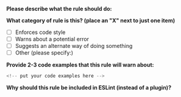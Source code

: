 **Please describe what the rule should do:**


**What category of rule is this? (place an "X" next to just one item)**

- [ ] Enforces code style
- [ ] Warns about a potential error
- [ ] Suggests an alternate way of doing something
- [ ] Other (please specify:)

**Provide 2-3 code examples that this rule will warn about:**

```js
<!-- put your code examples here -->
```

**Why should this rule be included in ESLint (instead of a plugin)?**
